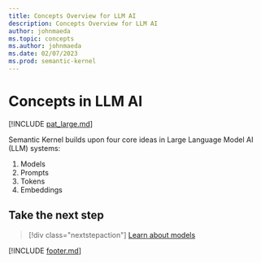 ```yaml
---
title: Concepts Overview for LLM AI
description: Concepts Overview for LLM AI
author: johnmaeda
ms.topic: concepts
ms.author: johnmaeda
ms.date: 02/07/2023
ms.prod: semantic-kernel
---
```


# Concepts in LLM AI

[!INCLUDE [pat_large.md](../includes/pat_large.md)]

Semantic Kernel builds upon four core ideas in Large Language Model AI (LLM) systems:

1. Models
2. Prompts
3. Tokens
4. Embeddings

## Take the next step

> [!div class="nextstepaction"]
> [Learn about models](models)

[!INCLUDE [footer.md](../includes/footer.md)]
